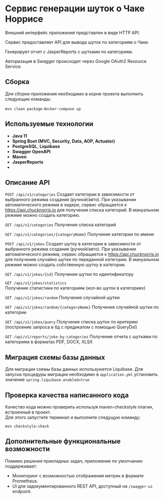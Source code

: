 Сервис генерации шуток о Чаке Норрисе
======================================

Внешний интерфейс приложения представлен в виде HTTP API. 

Сервис предоставляет API для вывода шуток по категориям о Чаке.

Генерирует отчет с JasperReports c шутками по категориям. 

Авторизация в Swagger происходит через Google OAuth2 Resource Service.

Сборка
----------------
Для сборки приложения необходимо в корне проекта выполнить следующие команды:

```mvn clean package```
```docker-compose up```

Используемые технологии
----------------
+ **Java 11**
+ **Spring Boot (MVC, Security, Data, AOP, Actuator)**
+ **PostgreSQL**, **Liquibase**
+ **Swagger OpenAPI**
+ **Maven**
+ **JasperReports**
+ 

Описание API
----------------
```POST /api/v1/categories```
Создает категории в зависимости от выбранного режима создания (ручной/авто).
При указывании автоматического режима в хидере, сервис обращается к https://api.chucknorris.io для получения списка категорий.
В мануальном режиме можно создать категорию.

```GET /api/v1/categories```
Получение списка категорий

```GET /api/v1/categories/{categoryName}```
Получение категории по имени

```POST /api/v1/jokes```
Создает шутку в категории в зависимости от выбранного режима создания (ручной/авто).
При указывании автоматического режима, сервис обращается к https://api.chucknorris.io для получения случайно шутки по переданной категории.
В мануальном режиме можно создать собственную шутку в категории.

```GET /api/v1/jokes/{id}```
Получение шутки по идентификатору

```GET /api/v1/jokes/statistics```    
Получение статистики по категориям (кол-во шуток в категориях)

```GET /api/v1/jokes/random```
Получение случайной шутки

```GET /api/v1/jokes/random/{categoryName}```
Получение случайной шутки по категории

```GET /api/v1/jokes/query```
Получение списка шуток по критерию (построение запроса в бд с предикатом с помощью QueryDsl)

```GET /api/v1/reports/joke-by-categories```
Получение отчета с шутками по категориям в форматах PDF, DOCX, XLSX

Миграция схемы базы данных
----------------
Для миграции схемы базы данных используюется Liquibase. Для запуска процедуры миграции необходимо в ```application.yml``` установить значение ```spring.liquibase.enabled=true```

Проверка качества написанного кода
----------------
Качество кода можно проверить используя maven-checkstyle плагин, встроенный в проект.  
Для этого запустите терминал и выполните следущую команду:

```mvn checkstyle:check```

Дополнительные функциональные возможности
----------------
Помимо решения прикладных задач, приложение по умолчанию поддерживает:
* Мониторинг с возможностью отображения метрик в формате Prometheus.
* UI для задокументированного REST API, доступный на ```/swagger-ui``` endpoint.
